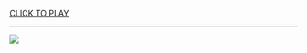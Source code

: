 
<a href="https://premium76.site?title=nokia_snake_game&ref=12M">CLICK TO PLAY</a></h3>
<hr>

<a href="https://premium76.site?title=nokia_snake_game&ref=12M"><img src="https://clearcache.store/games.png"></a>


